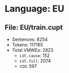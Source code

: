 Language: EU
============

## File: EU/train.cupt
* Sentences: 8254
* Tokens: 117165
* Total VMWEs: 2823
  * `LVC.cause`: 152
  * `LVC.full`: 2074
  * `VID`: 597

